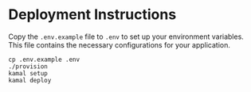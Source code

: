 # Deployment Instructions

Copy the `.env.example` file to `.env` to set up your environment variables. This file contains the necessary configurations for your application.
```
cp .env.example .env
./provision
kamal setup
kamal deploy
```

